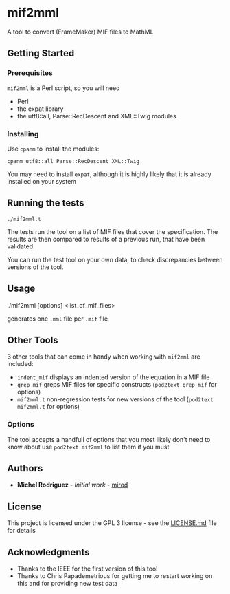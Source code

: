 # mif2mml

A tool to convert (FrameMaker) MIF files to MathML

## Getting Started



### Prerequisites

`mif2mml` is a Perl script, so you will need 
* Perl
* the expat library
* the utf8::all, Parse::RecDescent and XML::Twig modules

### Installing

Use `cpanm` to install the modules:

    cpanm utf8::all Parse::RecDescent XML::Twig

You may need to install `expat`, although it is highly likely that it is already installed on your system

## Running the tests

    ./mif2mml.t

The tests run the tool on a list of MIF files that cover the specification. The results are then
compared to results of a previous run, that have been validated.

You can run the test tool on your own data, to check discrepancies between versions of the tool. 

## Usage

  ./mif2mml [options] <list_of_mif_files>

generates one `.mml` file per `.mif` file

## Other Tools

3 other tools that can come in handy when working with `mif2mml` are included:

* `indent_mif`  displays an indented version of the equation in a MIF file
* `grep_mif`    greps MIF files for specific constructs (`pod2text grep_mif` for options)
* `mif2mml.t`   non-regression tests for new versions of the tool (`pod2text mif2mml.t` for options)

### Options

The tool accepts a handfull of options that you most likely don't need to know about
use `pod2text mif2mml` to list them if you must


## Authors

* **Michel Rodriguez** - *Initial work* - [mirod](https://github.com/mirod)

## License

This project is licensed under the GPL 3 license - see the [LICENSE.md](LICENSE.md) file for details

## Acknowledgments

* Thanks to the IEEE for the first version of this tool
* Thanks to Chris Papademetrious for getting me to restart working on this and for providing 
  new test data


